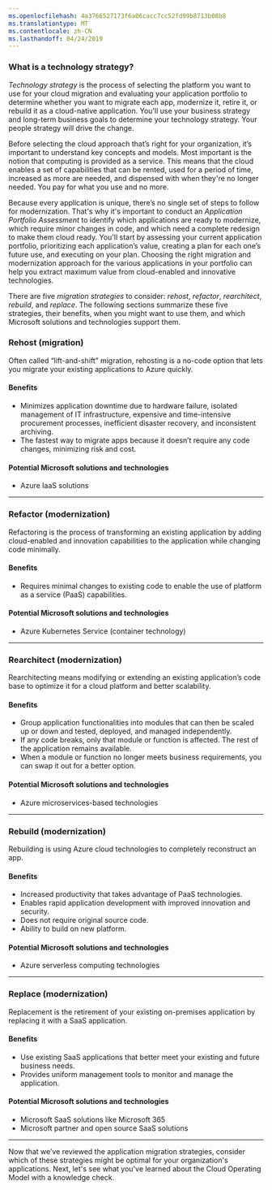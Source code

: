 ```yaml
---
ms.openlocfilehash: 4a3766527173f6a06cacc7cc52fd99b8713b08b8
ms.translationtype: MT
ms.contentlocale: zh-CN
ms.lasthandoff: 04/24/2019
---
```

### <a name="what-is-a-technology-strategy"></a>What is a technology strategy?

*Technology strategy* is the process of selecting the platform you want to use for your cloud migration and evaluating your application portfolio to determine whether you want to migrate each app, modernize it, retire it, or rebuild it as a cloud-native application.  You'll use your business strategy and long-term business goals to determine your technology strategy. Your people strategy will drive the change.

Before selecting the cloud approach that’s right for your organization, it’s important to understand key concepts and models. Most important is the notion that computing is provided as a service. This means that the cloud enables a set of capabilities that can be rented, used for a period of time, increased as more are needed, and dispensed with when they're no longer needed. You pay for what you use and no more.

Because every application is unique, there’s no single set of steps to follow for modernization. That's why it's important to conduct an *Application Portfolio Assessment* to identify which applications are ready to modernize, which require minor changes in code, and which need a complete redesign to make them cloud ready. You'll start by assessing your current application portfolio, prioritizing each application’s value, creating a plan for each one’s future use, and executing on your plan. Choosing the right migration and modernization approach for the various applications in your portfolio can help you extract maximum value from cloud-enabled and innovative technologies. 

There are five *migration strategies* to consider: *rehost*, *refactor*, *rearchitect*, *rebuild*, and *replace*. The following sections summarize these five strategies, their benefits, when you might want to use them, and which Microsoft solutions and technologies support them.

### <a name="rehost-migration"></a>Rehost (migration)

Often called “lift-and-shift” migration, rehosting is a no-code option that lets you migrate your existing applications to Azure quickly.

#### <a name="benefits"></a>Benefits

- Minimizes application downtime due to hardware failure, isolated management of IT infrastructure, expensive and time-intensive procurement processes, inefficient disaster recovery, and inconsistent archiving.
- The fastest way to migrate  apps because it doesn’t require any code changes, minimizing risk and cost.

#### <a name="potential-microsoft-solutions-and-technologies"></a>Potential Microsoft solutions and technologies

- Azure IaaS solutions

----------------------------

### <a name="refactor-modernization"></a>Refactor (modernization)

Refactoring is the process of transforming an existing application by adding cloud-enabled and innovation capabilities to the application while changing code minimally.

#### <a name="benefits"></a>Benefits
- Requires minimal changes to existing code to enable the use of platform as a service (PaaS) capabilities.

#### <a name="potential-microsoft-solutions-and-technologies"></a>Potential Microsoft solutions and technologies
- Azure Kubernetes Service (container technology)

----------------------

### <a name="rearchitect-modernization"></a>Rearchitect (modernization)

Rearchitecting means modifying or extending an existing application’s code base to optimize it for a cloud platform and better scalability. 

#### <a name="benefits"></a>Benefits
- Group application functionalities into modules that can then be scaled up or down and tested, deployed, and managed independently. 
- If any code breaks, only that module or function is affected. The rest of the application remains available.
- When a module or function no longer meets business requirements, you can swap it out for a better option.

#### <a name="potential-microsoft-solutions-and-technologies"></a>Potential Microsoft solutions and technologies 
- Azure microservices-based technologies
 
-----------------------

### <a name="rebuild-modernization"></a>Rebuild (modernization)

Rebuilding is using Azure cloud technologies to completely reconstruct an app.

#### <a name="benefits"></a>Benefits
- Increased productivity that takes advantage of PaaS technologies.
- Enables rapid application development with improved innovation and security.
- Does not require original source code.
- Ability to build on new platform.

#### <a name="potential-microsoft-solutions-and-technologies"></a>Potential Microsoft solutions and technologies 
- Azure serverless computing technologies 

----------------------

### <a name="replace-modernization"></a>Replace (modernization)

Replacement is the retirement of your existing on-premises application by replacing it with a SaaS application.

#### <a name="benefits"></a>Benefits
- Use existing SaaS applications that better meet your existing and future business needs.
- Provides uniform management tools to monitor and manage the application.

#### <a name="potential-microsoft-solutions-and-technologies"></a>Potential Microsoft solutions and technologies 
- Microsoft SaaS solutions like Microsoft 365
- Microsoft partner and open source SaaS solutions

-----------------------

Now that we’ve reviewed the application migration strategies, consider which of these strategies might be optimal for your organization's applications. Next, let's see what you've learned about the Cloud Operating Model with a knowledge check.
